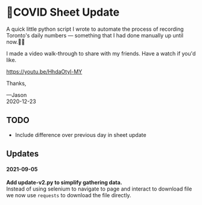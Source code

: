 # 🦠COVID Sheet Update
A quick little python script I wrote to automate the process of recording Toronto's daily numbers — something that I had done manually up until now.🤦‍♂️

I made a video walk-through to share with my friends. Have a watch if you'd like.

https://youtu.be/HhdaOtyl-MY

Thanks,

—Jason  
2020-12-23

## TODO
- Include difference over previous day in sheet update

## Updates

#### 2021-09-05
**Add update-v2.py to simplify gathering data.**  
Instead of using selenium to navigate to page and interact to 
download file we now use `requests` to download the file directly.  
